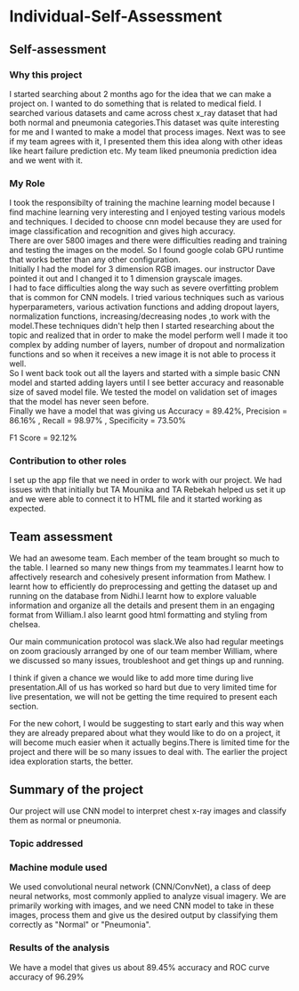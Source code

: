 # Individual-Self-Assessment

## Self-assessment
### Why this project
I started searching about 2 months ago for the idea that we can make a project on. I wanted to do something that is related to medical field. I searched various datasets and came across chest x_ray dataset that had both normal and pneumonia categories.This dataset was quite interesting for me and I wanted to make a model that process images.
Next was to see if my team agrees with it, I presented them this idea along with other ideas like heart failure prediction etc. My team liked pneumonia prediction idea and we went with it.
### My Role
I took the responsibilty of training the machine learning model because I find machine learning very interesting and I enjoyed testing various models and techniques. I decided to choose cnn model because they are  used for image classification and recognition and gives high accuracy.          
There are over 5800 images and there were difficulties reading and training and testing the images on the model. So I found google colab GPU runtime that works better than any other configuration.             
Initially I had the model for 3 dimension RGB images. our instructor Dave pointed it out and I changed it to 1 dimension grayscale images.         
I had to face difficulties along the way such as severe overfitting problem that is common for CNN models. I tried various techniques such as various hyperparameters, various activation functions and adding dropout layers, normalization functions, increasing/decreasing nodes ,to work with the model.These techniques didn't help then I started researching about the topic and realized that in order to make the model perform well I made it too complex by adding number of layers, number of dropout and normalization functions and so when it receives a new image it is not able to process it well.            
So I went back took out all the layers and started with a simple basic CNN model and started adding layers until I see better accuracy and reasonable size of saved model file.
We tested the model on validation set of images that the model has never seen before.            
Finally we have a model that was giving us Accuracy = 89.42%, Precision = 86.16% , Recall = 98.97% , Specificity = 73.50% 

F1 Score = 92.12%

### Contribution to other roles
  I set up the app file that we need in order to work with our project. We had issues with that initially but TA Mounika and TA Rebekah helped us set it up and we were able to connect it to HTML file and it started working as expected.

## Team assessment
We had an awesome team. Each member of the team brought so much to the table. I learned so many new things from my teammates.I learnt how to affectively research and cohesively present information from Mathew. I learnt how to efficiently do preprocessing and getting the dataset up and running on the database from Nidhi.I learnt how to explore valuable information and organize all the details and present them in an engaging format from William.I also learnt good html formatting and styling from chelsea.

Our main communication protocol was slack.We also had regular meetings on zoom graciously arranged by one of our team member William, where we discussed so many issues, troubleshoot and get things up and running.

I think if given a chance we would like to add more time during live presentation.All of us has worked so hard but due to very limited time for live presentation, we will not be getting the time required to present each section.

For the new cohort, I would be suggesting to start early and this way when they are already prepared about what they would like to do on a project, it will become much easier when it actually begins.There is limited time for the project and there will be so many issues to deal with. The earlier the project idea exploration starts, the better.

## Summary of the project
 Our project will use CNN model to interpret chest x-ray images and classify them as normal or pneumonia.
### Topic addressed

### Machine module used
We used convolutional neural network (CNN/ConvNet), a class of deep neural networks, most commonly applied to analyze visual imagery. We are primarily working with images, and we need CNN model to take in these images, process them and give us the desired output by classifying them correctly as "Normal" or "Pneumonia".
### Results of the analysis
We have a model that gives us about 89.45% accuracy and ROC curve accuracy of 96.29%

